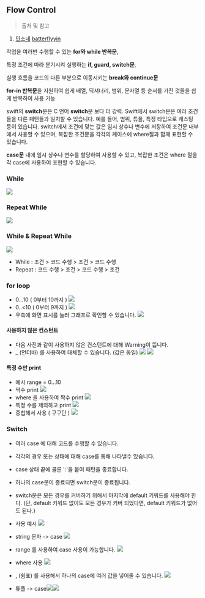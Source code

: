 ## Flow Control
> 출처 및 참고
1. [민소네](http://minsone.github.io/mac/ios/swift-control-flow-summary)
[batterflyyin](https://batterflyyin.tistory.com/24)


작업을 여러번 수행할 수 있는 **for와 while 반복문**, 

특정 조건에 따라 분기시켜 실행하는 **if, guard, switch문**, 

실행 흐름을 코드의 다른 부분으로 이동시키는 **break와 continue문**

**for-in 반복문**을 지원하여 쉽게 배열, 딕셔너리, 범위, 문자열 등 순서를 가진 것들을 쉽게 반복하여 사용 가능

swift의 **switch**문은 C 언어 **switch**문 보다 더 강력. 
Swift에서 switch문은 여러 조건들을 다른 패턴들과 일치할 수 있습니다.
예를 들어, 범위, 튜플, 특정 타입으로 캐스팅 등이 있습니다. switch에서 조건에 맞는 값은 임시 상수나 변수에 저장하여 조건문 내부에서 사용할 수 있으며, 복잡한 조건문을 각각의 케이스에 where절과 함께 표현할 수 있습니다.

**case문** 내에 임시 상수나 변수를 할당하여 사용할 수 있고, 복잡한 조건은 where 절을 각 case에 사용하여 표현할 수 있습니다.


### While

![](https://images.velog.io/images/everytime79/post/a10a524d-4f93-4278-bae8-a4cff0b5f7c0/%E1%84%89%E1%85%B3%E1%84%8F%E1%85%B3%E1%84%85%E1%85%B5%E1%86%AB%E1%84%89%E1%85%A3%E1%86%BA%202020-12-18%2017.50.34.png)

### Repeat While

![](https://images.velog.io/images/everytime79/post/539da689-9bf2-4010-b129-22e0f56773e7/%E1%84%89%E1%85%B3%E1%84%8F%E1%85%B3%E1%84%85%E1%85%B5%E1%86%AB%E1%84%89%E1%85%A3%E1%86%BA%202020-12-18%2017.51.18.png)

### While & Repeat While

![](https://images.velog.io/images/everytime79/post/c7fe3371-eba7-46ee-9dc4-88ce9ebebebf/%E1%84%89%E1%85%B3%E1%84%8F%E1%85%B3%E1%84%85%E1%85%B5%E1%86%AB%E1%84%89%E1%85%A3%E1%86%BA%202020-12-18%2017.53.35.png)
- While : 조건 > 코드 수행 > 조건 > 코드 수행
- Repeat : 코드 수행 > 조건 > 코드 수행 > 조건

### for loop
- 0...10 ( 0부터 10까지 )
![](https://images.velog.io/images/everytime79/post/588f1a67-4370-4465-a13a-fdb22c9176ba/%E1%84%89%E1%85%B3%E1%84%8F%E1%85%B3%E1%84%85%E1%85%B5%E1%86%AB%E1%84%89%E1%85%A3%E1%86%BA%202020-12-18%2018.01.28.png)
- 0..<10 ( 0부터 9까지 )
![](https://images.velog.io/images/everytime79/post/d9477877-501e-4669-b435-3a868e90e450/%E1%84%89%E1%85%B3%E1%84%8F%E1%85%B3%E1%84%85%E1%85%B5%E1%86%AB%E1%84%89%E1%85%A3%E1%86%BA%202020-12-18%2018.03.14.png)
- 우측에 화면 표시를 눌러 그래프로 확인할 수 있습니다.
![](https://images.velog.io/images/everytime79/post/d575681c-ffa0-4f6f-a221-210a7ff4a799/%E1%84%89%E1%85%B3%E1%84%8F%E1%85%B3%E1%84%85%E1%85%B5%E1%86%AB%E1%84%89%E1%85%A3%E1%86%BA%202020-12-18%2018.05.29.png)

#### 사용하지 않은 컨스턴트
- 다음 사진과 같이 사용하지 않은 컨스턴트에 대해 Warning이 뜹니다.
- _ (언더바) 를 사용하여 대체할 수 있습니다. (값은 동일)
![](https://images.velog.io/images/everytime79/post/d5ba02fe-a845-4338-a7ea-70cee38e19f1/%E1%84%89%E1%85%B3%E1%84%8F%E1%85%B3%E1%84%85%E1%85%B5%E1%86%AB%E1%84%89%E1%85%A3%E1%86%BA%202020-12-18%2018.18.05.png)
![](https://images.velog.io/images/everytime79/post/c8771dfa-993b-4fce-b555-bae343843186/%E1%84%89%E1%85%B3%E1%84%8F%E1%85%B3%E1%84%85%E1%85%B5%E1%86%AB%E1%84%89%E1%85%A3%E1%86%BA%202020-12-18%2018.18.34.png)

#### 특정 수만 print
- 예시 range = 0...10
- 짝수 print
![](https://images.velog.io/images/everytime79/post/f5897c1d-1b63-4958-97e9-f9f9c2d6359d/%E1%84%89%E1%85%B3%E1%84%8F%E1%85%B3%E1%84%85%E1%85%B5%E1%86%AB%E1%84%89%E1%85%A3%E1%86%BA%202020-12-18%2018.23.58.png)
- where 을 사용하여 짝수 print
![](https://images.velog.io/images/everytime79/post/f571e25e-c712-4531-873c-8879ba60b3d9/%E1%84%89%E1%85%B3%E1%84%8F%E1%85%B3%E1%84%85%E1%85%B5%E1%86%AB%E1%84%89%E1%85%A3%E1%86%BA%202020-12-18%2018.25.51.png) 
- 특정 수를 제외하고 print
![](https://images.velog.io/images/everytime79/post/2e89a67c-3e07-4b3b-a744-1bfa30d63300/%E1%84%89%E1%85%B3%E1%84%8F%E1%85%B3%E1%84%85%E1%85%B5%E1%86%AB%E1%84%89%E1%85%A3%E1%86%BA%202020-12-18%2018.28.18.png)
- 중첩해서 사용 ( 구구단 )
![](https://images.velog.io/images/everytime79/post/a7ccd910-a89c-499c-a621-80e1201a18cb/%E1%84%89%E1%85%B3%E1%84%8F%E1%85%B3%E1%84%85%E1%85%B5%E1%86%AB%E1%84%89%E1%85%A3%E1%86%BA%202020-12-18%2018.32.04.png)

### Switch
- 여러 case 에 대해 코드를 수행할 수 있습니다.
- 각각의 경우 또는 상태에 대해 case를 통해 나타낼수 있습니다.
- case 상태 끝에 콜론 ':'을 붙여 패턴을 종료합니다.
- 하나의 case문이 종료되면 switch문이 종료됩니다.
- switch문은 모든 경우를 커버하기 위해서 마지막에 default 키워드를 사용해야 한다.
(단, default 키워드 없이도 모든 경우가 커버 되었다면, default 키워드가 없어도 된다.)

- 사용 예시
![](https://images.velog.io/images/everytime79/post/85ae8430-01f0-4874-8c53-d28d055e72a4/%E1%84%89%E1%85%B3%E1%84%8F%E1%85%B3%E1%84%85%E1%85%B5%E1%86%AB%E1%84%89%E1%85%A3%E1%86%BA%202020-12-18%2018.37.30.png)

- string 문자 -> case
![](https://images.velog.io/images/everytime79/post/50174e1d-53c9-4262-a435-a95b0c7ada3c/%E1%84%89%E1%85%B3%E1%84%8F%E1%85%B3%E1%84%85%E1%85%B5%E1%86%AB%E1%84%89%E1%85%A3%E1%86%BA%202020-12-18%2018.53.34.png)

- range 를 사용하여 case 사용이 가능합니다.
![](https://images.velog.io/images/everytime79/post/a6f19f1d-cf1d-41f2-9ef4-adfa9aaf291e/%E1%84%89%E1%85%B3%E1%84%8F%E1%85%B3%E1%84%85%E1%85%B5%E1%86%AB%E1%84%89%E1%85%A3%E1%86%BA%202020-12-18%2018.40.49.png)

- where 사용
![](https://images.velog.io/images/everytime79/post/ec2f0cb0-0414-417b-906e-7fcdb7d0be42/%E1%84%89%E1%85%B3%E1%84%8F%E1%85%B3%E1%84%85%E1%85%B5%E1%86%AB%E1%84%89%E1%85%A3%E1%86%BA%202020-12-18%2018.55.46.png)

- , (쉼표) 를 사용해서 하나의 case에 여러 값을 넣어줄 수 있습니다.
![](https://images.velog.io/images/everytime79/post/15e66cfa-2835-4175-85ac-ea44f16d2934/%E1%84%89%E1%85%B3%E1%84%8F%E1%85%B3%E1%84%85%E1%85%B5%E1%86%AB%E1%84%89%E1%85%A3%E1%86%BA%202020-12-18%2018.47.11.png)

- 튜플 -> case![](https://images.velog.io/images/everytime79/post/48638f2d-6b92-4241-b2c6-f6596d8bcf26/%E1%84%89%E1%85%B3%E1%84%8F%E1%85%B3%E1%84%85%E1%85%B5%E1%86%AB%E1%84%89%E1%85%A3%E1%86%BA%202020-12-18%2018.51.40.png)![](https://images.velog.io/images/everytime79/post/ae061370-cae9-4bb1-8a66-0f42f501a570/%E1%84%89%E1%85%B3%E1%84%8F%E1%85%B3%E1%84%85%E1%85%B5%E1%86%AB%E1%84%89%E1%85%A3%E1%86%BA%202020-12-18%2019.00.22.png)

